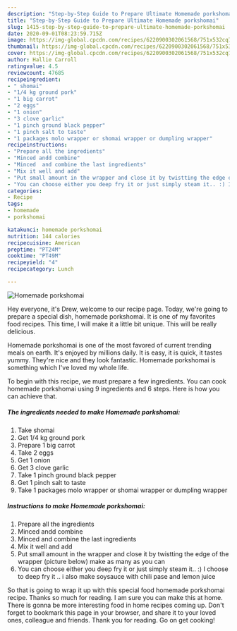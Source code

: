 ```yaml
---
description: "Step-by-Step Guide to Prepare Ultimate Homemade porkshomai"
title: "Step-by-Step Guide to Prepare Ultimate Homemade porkshomai"
slug: 1415-step-by-step-guide-to-prepare-ultimate-homemade-porkshomai
date: 2020-09-01T08:23:59.715Z
image: https://img-global.cpcdn.com/recipes/6220900302061568/751x532cq70/homemade-porkshomai-recipe-main-photo.jpg
thumbnail: https://img-global.cpcdn.com/recipes/6220900302061568/751x532cq70/homemade-porkshomai-recipe-main-photo.jpg
cover: https://img-global.cpcdn.com/recipes/6220900302061568/751x532cq70/homemade-porkshomai-recipe-main-photo.jpg
author: Hallie Carroll
ratingvalue: 4.5
reviewcount: 47685
recipeingredient:
- " shomai"
- "1/4 kg ground pork"
- "1 big carrot"
- "2 eggs"
- "1 onion"
- "3 clove garlic"
- "1 pinch ground black pepper"
- "1 pinch salt to taste"
- "1 packages molo wrapper or shomai wrapper or dumpling wrapper"
recipeinstructions:
- "Prepare all the ingredients"
- "Minced andd combine"
- "Minced  and combine the last ingredients"
- "Mix it well and add"
- "Put small amount in the wrapper and close it by twistting the edge of the wrapper (picture below) make as many as you can"
- "You can choose either you deep fry it or just simply steam it.. :) I choose to deep fry it .. i also make soysauce with chili pase and lemon juice"
categories:
- Recipe
tags:
- homemade
- porkshomai

katakunci: homemade porkshomai 
nutrition: 144 calories
recipecuisine: American
preptime: "PT24M"
cooktime: "PT49M"
recipeyield: "4"
recipecategory: Lunch

---
```



![Homemade porkshomai](https://img-global.cpcdn.com/recipes/6220900302061568/751x532cq70/homemade-porkshomai-recipe-main-photo.jpg)

Hey everyone, it's Drew, welcome to our recipe page. Today, we're going to prepare a special dish, homemade porkshomai. It is one of my favorites food recipes. This time, I will make it a little bit unique. This will be really delicious.

Homemade porkshomai is one of the most favored of current trending meals on earth. It's enjoyed by millions daily. It is easy, it is quick, it tastes yummy. They're nice and they look fantastic. Homemade porkshomai is something which I've loved my whole life.




To begin with this recipe, we must prepare a few ingredients. You can cook homemade porkshomai using 9 ingredients and 6 steps. Here is how you can achieve that.

<!--inarticleads1-->

##### The ingredients needed to make Homemade porkshomai:

1. Take  shomai
1. Get 1/4 kg ground pork
1. Prepare 1 big carrot
1. Take 2 eggs
1. Get 1 onion
1. Get 3 clove garlic
1. Take 1 pinch ground black pepper
1. Get 1 pinch salt to taste
1. Take 1 packages molo wrapper or shomai wrapper or dumpling wrapper




<!--inarticleads2-->

##### Instructions to make Homemade porkshomai:

1. Prepare all the ingredients
1. Minced andd combine
1. Minced  and combine the last ingredients
1. Mix it well and add
1. Put small amount in the wrapper and close it by twistting the edge of the wrapper (picture below) make as many as you can
1. You can choose either you deep fry it or just simply steam it.. :) I choose to deep fry it .. i also make soysauce with chili pase and lemon juice




So that is going to wrap it up with this special food homemade porkshomai recipe. Thanks so much for reading. I am sure you can make this at home. There is gonna be more interesting food in home recipes coming up. Don't forget to bookmark this page in your browser, and share it to your loved ones, colleague and friends. Thank you for reading. Go on get cooking!
